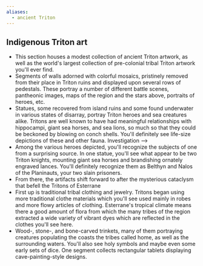 ```yaml
---
aliases:
  - ancient Triton
---
```


## Indigenous Triton art
- This section houses a modest collection of ancient Triton artwork, as well as the world's largest collection of pre-colonial tribal Triton artwork you'll ever find.
- Segments of walls adorned with colorful mosaics, pristinely removed from their place in Triton ruins and displayed upon several rows of pedestals. These portray a number of different battle scenes, pantheonic images, maps of the region and the stars above, portraits of heroes, etc.
- Statues, some recovered from island ruins and some found underwater in various states of disarray, portray Triton heroes and sea creatures alike. Tritons are well known to have had meaningful relationships with hippocampi, giant sea horses, and sea lions, so much so that they could be beckoned by blowing on conch shells. You'll definitely see life-size depictions of these and other fauna. Investigation -->
- Among the various heroes depicted, you'll recognize the subjects of one from a surprising source. In one statue, you'll see what appear to be two Triton knights, mounting giant sea horses and brandishing ornately engraved lances. You'll definitely recognize them as Belthyn and Nalos of the Planinauts, your two slain prisoners.
- From there, the artifacts shift forward to after the mysterious cataclysm that befell the Tritons of Esterrane
- First up is traditional tribal clothing and jewelry. Tritons began using more traditional clothe materials which you'll see used mainly in robes and more flowy articles of clothing. Esterrane's tropical climate means there a good amount of flora from which the many tribes of the region extracted a wide variety of vibrant dyes which are reflected in the clothes you'll see here.
- Wood-, stone-, and bone-carved trinkets, many of them portraying creatures populating the coasts the tribes called home, as well as the surrounding waters. You'll also see holy symbols and maybe even some early sets of dice. One segment collects rectangular tablets displaying cave-painting-style designs.